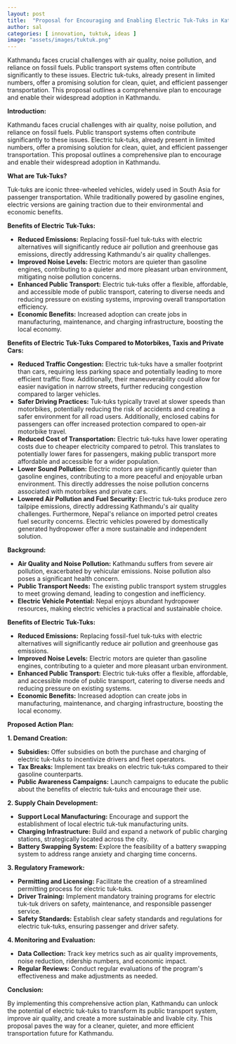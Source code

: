 ```yaml
---
layout: post
title:  "Proposal for Encouraging and Enabling Electric Tuk-Tuks in Kathmandu"
author: sal
categories: [ innovation, tuktuk, ideas ]
image: "assets/images/tuktuk.png"
---
```


Kathmandu faces crucial challenges with air quality, noise pollution, and reliance on fossil fuels. Public transport systems often contribute significantly to these issues. Electric tuk-tuks, already present in limited numbers, offer a promising solution for clean, quiet, and efficient passenger transportation. This proposal outlines a comprehensive plan to encourage and enable their widespread adoption in Kathmandu.


**Introduction:**

Kathmandu faces crucial challenges with air quality, noise pollution, and reliance on fossil fuels. Public transport systems often contribute significantly to these issues. Electric tuk-tuks, already present in limited numbers, offer a promising solution for clean, quiet, and efficient passenger transportation. This proposal outlines a comprehensive plan to encourage and enable their widespread adoption in Kathmandu.

**What are Tuk-Tuks?**

Tuk-tuks are iconic three-wheeled vehicles, widely used in South Asia for passenger transportation. While traditionally powered by gasoline engines, electric versions are gaining traction due to their environmental and economic benefits.

**Benefits of Electric Tuk-Tuks:**

* **Reduced Emissions:** Replacing fossil-fuel tuk-tuks with electric alternatives will significantly reduce air pollution and greenhouse gas emissions, directly addressing Kathmandu's air quality challenges.
* **Improved Noise Levels:** Electric motors are quieter than gasoline engines, contributing to a quieter and more pleasant urban environment, mitigating noise pollution concerns.
* **Enhanced Public Transport:** Electric tuk-tuks offer a flexible, affordable, and accessible mode of public transport, catering to diverse needs and reducing pressure on existing systems, improving overall transportation efficiency.
* **Economic Benefits:** Increased adoption can create jobs in manufacturing, maintenance, and charging infrastructure, boosting the local economy.

**Benefits of Electric Tuk-Tuks Compared to Motorbikes, Taxis and Private Cars:**

* **Reduced Traffic Congestion:** Electric tuk-tuks have a smaller footprint than cars, requiring less parking space and potentially leading to more efficient traffic flow. Additionally, their maneuverability could allow for easier navigation in narrow streets, further reducing congestion compared to larger vehicles.
* **Safer Driving Practices:** Tuk-tuks typically travel at slower speeds than motorbikes, potentially reducing the risk of accidents and creating a safer environment for all road users. Additionally, enclosed cabins for passengers can offer increased protection compared to open-air motorbike travel.
* **Reduced Cost of Transportation:** Electric tuk-tuks have lower operating costs due to cheaper electricity compared to petrol. This translates to potentially lower fares for passengers, making public transport more affordable and accessible for a wider population.
* **Lower Sound Pollution:** Electric motors are significantly quieter than gasoline engines, contributing to a more peaceful and enjoyable urban environment. This directly addresses the noise pollution concerns associated with motorbikes and private cars.
* **Lowered Air Pollution and Fuel Security:** Electric tuk-tuks produce zero tailpipe emissions, directly addressing Kathmandu's air quality challenges. Furthermore, Nepal's reliance on imported petrol creates fuel security concerns. Electric vehicles powered by domestically generated hydropower offer a more sustainable and independent solution.

**Background:**

* **Air Quality and Noise Pollution:** Kathmandu suffers from severe air pollution, exacerbated by vehicular emissions. Noise pollution also poses a significant health concern.
* **Public Transport Needs:** The existing public transport system struggles to meet growing demand, leading to congestion and inefficiency.
* **Electric Vehicle Potential:** Nepal enjoys abundant hydropower resources, making electric vehicles a practical and sustainable choice.

**Benefits of Electric Tuk-Tuks:**

* **Reduced Emissions:** Replacing fossil-fuel tuk-tuks with electric alternatives will significantly reduce air pollution and greenhouse gas emissions.
* **Improved Noise Levels:** Electric motors are quieter than gasoline engines, contributing to a quieter and more pleasant urban environment.
* **Enhanced Public Transport:** Electric tuk-tuks offer a flexible, affordable, and accessible mode of public transport, catering to diverse needs and reducing pressure on existing systems.
* **Economic Benefits:** Increased adoption can create jobs in manufacturing, maintenance, and charging infrastructure, boosting the local economy.

**Proposed Action Plan:**

**1. Demand Creation:**

* **Subsidies:** Offer subsidies on both the purchase and charging of electric tuk-tuks to incentivize drivers and fleet operators.
* **Tax Breaks:** Implement tax breaks on electric tuk-tuks compared to their gasoline counterparts.
* **Public Awareness Campaigns:** Launch campaigns to educate the public about the benefits of electric tuk-tuks and encourage their use.

**2. Supply Chain Development:**

* **Support Local Manufacturing:** Encourage and support the establishment of local electric tuk-tuk manufacturing units.
* **Charging Infrastructure:** Build and expand a network of public charging stations, strategically located across the city.
* **Battery Swapping System:** Explore the feasibility of a battery swapping system to address range anxiety and charging time concerns.

**3. Regulatory Framework:**

* **Permitting and Licensing:** Facilitate the creation of a streamlined permitting process for electric tuk-tuks.
* **Driver Training:** Implement mandatory training programs for electric tuk-tuk drivers on safety, maintenance, and responsible passenger service.
* **Safety Standards:** Establish clear safety standards and regulations for electric tuk-tuks, ensuring passenger and driver safety.

**4. Monitoring and Evaluation:**

* **Data Collection:** Track key metrics such as air quality improvements, noise reduction, ridership numbers, and economic impact.
* **Regular Reviews:** Conduct regular evaluations of the program's effectiveness and make adjustments as needed.

**Conclusion:**

By implementing this comprehensive action plan, Kathmandu can unlock the potential of electric tuk-tuks to transform its public transport system, improve air quality, and create a more sustainable and livable city. This proposal paves the way for a cleaner, quieter, and more efficient transportation future for Kathmandu.




